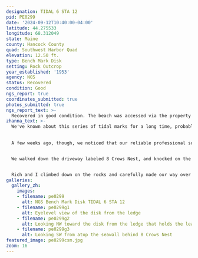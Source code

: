```yaml
---
designation: TIDAL 6 STA 12
pid: PE0299
date: '2024-09-12T10:40:00-04:00'
latitude: 44.275533
longitude: 68.312049
state: Maine
county: Hancock County
quad: Southwest Harbor Quad
elevation: 12.50 ft.
type: Bench Mark Disk
setting: Rock Outcrop
year_established: '1953'
agency: NGS
status: Recovered
condition: Good
ngs_report: true
coordinates_submitted: true
photos_submitted: true
ngs_report_text: >-
  Recovered in good condition. The beach was accessed via the property at 8 Crows Nest as described in the 2018 recovery note. The 2018 description is adequate to recover the mark. 
zhanna_text: >-
  We've known about this series of tidal marks for a long time, probably since I began visiting this area annually in 2005. But for some reason we always thought they would have to be accessed through the Coast Guard property, which seemed unlikely to happen.
  
  
  A few weeks ago, though, we noticed that our reliable professional surveyor JRO, who has left very hepful recovery notes for many marks on the island, had found this mark in 2018. He described accessing the beach area via the house neighboring the Coast Guard facility, so that is what we planned to do today.


  We walked down the driveway labeled 8 Crows Nest, and knocked on the door of the small house overlooking the beach. A man came to the door immediately. We told him what we were looking for and asked if we could access the shore. He said he was only a renter, but that he had no problem with it. Great!


  Rich and I climbed down on the rocks and carefully made our way over to the corner of the retaining wall. We could spot the blue-green disk from a distance. I climbed over to it and then searched for (and eventually found) nearby TIDAL 2 before documenting this disk. This one is in very good condition in a stable setting, and is the easiest mark of this series to locate.
galleries:
  gallery_zh:
    images:
    - filename: pe0299
      alt: NGS Bench Mark Disk TIDAL 6 STA 12 
    - filename: pe0299g1
      alt: Eyelevel view of the disk from the ledge     
    - filename: pe0299g2
      alt: Looking NW toward the disk from the ledge that holds the lead-filled drill hole
    - filename: pe0299g3
      alt: Looking SW from atop the seawall behind 8 Crows Nest                  
featured_image: pe0299csm.jpg
zoom: 16     
---
```


